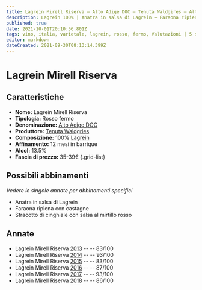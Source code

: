 ```yaml
---
title: Lagrein Mirell Riserva – Alto Adige DOC – Tenuta Waldgires – Alto-Adige (IT) – 35-39€ – 2★-5★
description: Lagrein 100% | Anatra in salsa di Lagrein – Faraona ripiena con castagne – Stracotto di cinghiale
published: true
date: 2021-10-01T20:10:56.801Z
tags: vino, italia, varietale, lagrein, rosso, fermo, Valutazioni | 5 stelle, Regione vino | Alto-Adige, Prezzi | 35-39€, Anatra in salsa di Lagrein, Faraona ripiena con castagne, Stracotto di cinghiale
editor: markdown
dateCreated: 2021-09-30T08:13:14.399Z
---
```


# Lagrein  Mirell Riserva

## Caratteristiche
- **Nome:** Lagrein  Mirell Riserva
- **Tipologia:** Rosso fermo 
- **Denominazione:** [Alto Adige DOC](/denominazioni/Italia/Alto-Adige/DOC/Alto-Adige)
- **Produttore:** [Tenuta Waldgries](/produttori/Italia/Alto-Adige/Tenuta-Waldgries) 
- **Composizione:** 100% [Lagrein](/vitigni/Germania/bacca-nera/lagrein)
- **Affinamento:** 12 mesi in barrique
- **Alcol:** 13.5%
- **Fascia di prezzo:** 35-39€
{.grid-list}




## Possibili abbinamenti
*Vedere le singole annate per abbinamenti specifici*

- Anatra in salsa di Lagrein
- Faraona ripiena con castagne 
- Stracotto di cinghiale con salsa al mirtillo rosso


## Annate
- Lagrein Mirell Riserva [2013](/vini/Italia/Alto-Adige/Tenuta-Waldgries/Lagrein-Mirell-Riserva/2013) -- <span class="star-2"></span> -- 83/100
- Lagrein Mirell Riserva [2014](/vini/Italia/Alto-Adige/Tenuta-Waldgries/Lagrein-Mirell-Riserva/2014) -- <span class="star-5"></span> -- 93/100
- Lagrein Mirell Riserva [2015](/vini/Italia/Alto-Adige/Tenuta-Waldgries/Lagrein-Mirell-Riserva/2015) -- <span class="star-2"></span> -- 83/100
- Lagrein Mirell Riserva [2016](/vini/Italia/Alto-Adige/Tenuta-Waldgries/Lagrein-Mirell-Riserva/2016) -- <span class="star-3"></span> -- 87/100 
- Lagrein Mirell Riserva [2017](/vini/Italia/Alto-Adige/Tenuta-Waldgries/Lagrein-Mirell-Riserva/2017) -- <span class="star-5"></span> -- 93/100 
- Lagrein Mirell Riserva [2018](/vini/Italia/Alto-Adige/Tenuta-Waldgries/Lagrein-Mirell-Riserva/2018) -- <span class="star-3"></span> -- 86/100 
 